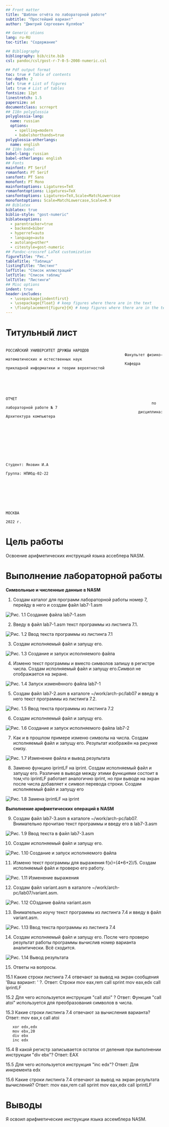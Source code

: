```yaml
---
## Front matter
title: "Шаблон отчёта по лабораторной работе"
subtitle: "Простейший вариант"
author: "Дмитрий Сергеевич Кулябов"

## Generic otions
lang: ru-RU
toc-title: "Содержание"

## Bibliography
bibliography: bib/cite.bib
csl: pandoc/csl/gost-r-7-0-5-2008-numeric.csl

## Pdf output format
toc: true # Table of contents
toc-depth: 2
lof: true # List of figures
lot: true # List of tables
fontsize: 12pt
linestretch: 1.5
papersize: a4
documentclass: scrreprt
## I18n polyglossia
polyglossia-lang:
  name: russian
  options:
	- spelling=modern
	- babelshorthands=true
polyglossia-otherlangs:
  name: english
## I18n babel
babel-lang: russian
babel-otherlangs: english
## Fonts
mainfont: PT Serif
romanfont: PT Serif
sansfont: PT Sans
monofont: PT Mono
mainfontoptions: Ligatures=TeX
romanfontoptions: Ligatures=TeX
sansfontoptions: Ligatures=TeX,Scale=MatchLowercase
monofontoptions: Scale=MatchLowercase,Scale=0.9
## Biblatex
biblatex: true
biblio-style: "gost-numeric"
biblatexoptions:
  - parentracker=true
  - backend=biber
  - hyperref=auto
  - language=auto
  - autolang=other*
  - citestyle=gost-numeric
## Pandoc-crossref LaTeX customization
figureTitle: "Рис."
tableTitle: "Таблица"
listingTitle: "Листинг"
lofTitle: "Список иллюстраций"
lotTitle: "Список таблиц"
lolTitle: "Листинги"
## Misc options
indent: true
header-includes:
  - \usepackage{indentfirst}
  - \usepackage{float} # keep figures where there are in the text
  - \floatplacement{figure}{H} # keep figures where there are in the text
---
```

# Титульный лист
                                                                 РОССИЙСКИЙ УНИВЕРСИТЕТ ДРУЖБЫ НАРОДОВ
                                                         Факультет физико-математических и естественных наук
                                                         Кафедра прикладной информатики и теории вероятностей





                                                                              ОТЧЕТ 
                                                                     по лабораторной работе № 7
                                                               дисциплина:  Архитектура компьютера	 









                                                                                                   Студент: Яковин И.А                      
                                                                                                   Группа: НПИбд-02-22







                                                                              МОСКВА
                                                                              2022 г.
# Цель работы

Освоение арифметических инструкций языка ассеблера NASM.

# Выполнение лабораторной работы

**Символьные и численные данные в NASM**

1. Создам каталог для программ лабораторной работы номер 7, перейду в него и создам файл lab7-1.asm

![Рис. 1.1 Создание файла lab7-1.asm](https://github.com/Florikan2/study_2022-2023_arh-pc/blob/master/labs/lab07/report/image/1.%20%D0%A1%D0%BE%D0%B7%D0%B4%D0%B0%D0%BD%D0%B8%D0%B5%20%D0%BA%D0%B0%D1%82%D0%B0%D0%BB%D0%BE%D0%B3%D0%B0%20.png)


2. Введу в файл lab7-1.asm текст программы из листинга 7.1.

![Рис. 1.2 Ввод текста программы из листинга 7.1](https://github.com/Florikan2/study_2022-2023_arh-pc/blob/master/labs/lab07/report/image/2.%20%D0%92%D0%B2%D0%BE%D0%B4%20%D1%82%D0%B5%D0%BA%D1%81%D1%82%D0%B0.png)

3. Создам исполняемый файл и запущу его.

![Рис. 1.3 Создание и запуск исполняемого файла](https://github.com/Florikan2/study_2022-2023_arh-pc/blob/master/labs/lab07/report/image/3.%20%D0%A1%D0%BE%D0%B7%D0%B4%D0%B0%D0%BD%D0%B8%D0%B5%20%D0%B8%20%D0%B7%D0%B0%D0%BF%D1%83%D1%81%D0%BA.png)


4. Изменю текст программы и вместо символов запишу в регистре числа. Создам исполняемый файл и запущу его.Символ не отображается на экране.

![Рис. 1.4 Запуск изменённого файла lab7-1](https://github.com/Florikan2/study_2022-2023_arh-pc/blob/master/labs/lab07/report/image/4.%20%D0%B8%D0%B7%D0%BC%D0%B5%D0%BD%D0%B5%D0%BD%D0%B8%D1%8F%20%D1%81%20%D0%BE%D1%82%D0%BE%D0%B1%D1%80%D0%B0%D0%B6%D0%B5%D0%BD%D0%B8%D0%B5%D0%BC.png)


5. Создам файл lab7-2.asm в каталоге ~/work/arch-pc/lab07 и введу в него текст программы из листинга 7.2.

![Рис. 1.5 Ввод текста программы из листинга 7.2](https://github.com/Florikan2/study_2022-2023_arh-pc/blob/master/labs/lab07/report/image/5.%20%D0%92%D0%B2%D0%BE%D0%B4%20%D0%BB%D0%B8%D1%81%D1%82%D0%B8%D0%BD%D0%B3%D0%B0%207.2.png)


6. Создам исполняемый файл и запущу его.

![Рис. 1.6 Создание и запуск исполняемого файла lab7-2](https://github.com/Florikan2/study_2022-2023_arh-pc/blob/master/labs/lab07/report/image/6.%20%D0%A1%D0%BE%D0%B7%D0%B4%D0%B0%D0%BD%D0%B8%D0%B5%20%D0%B8%20%D0%B7%D0%B0%D0%BF%D1%83%D1%81%D0%BA.png)


7. Как и в прошлом примере изменю символы на числа. Создам исполняемый файл и запущу его. Результат изображён на рисунке снизу.

![Рис. 1.7 Изменение файла и вывод результата](https://github.com/Florikan2/study_2022-2023_arh-pc/blob/master/labs/lab07/report/image/7.%20%D0%98%D0%B7%D0%BC%D0%B5%D0%BD%D0%B5%D0%BD%D0%B8%D1%8F.png)


8. Заменю функцию iprintLF на iprint. Создам исполняемый файл и запущу его. Различие в выводе между этими функциями состоит в том,что iprintLF работает аналогично iprint, но при выводе на экран после числа добавляет к символ перевода строки. Cоздам исполняемый файл и запущу его

![Рис. 1.8 Замена iprintLF на iprint](https://github.com/Florikan2/study_2022-2023_arh-pc/blob/master/labs/lab07/report/image/8.%20iprint.png)


**Выполнение арифметических операций в NASM**

9. Создам файл lab7-3.asm в каталоге ~/work/arch-pc/lab07. Внимательно прочитаю текст программы и введу его в lab7-3.asm

![Рис. 1.9 Ввод текста в файл lab7-3.asm](https://github.com/Florikan2/study_2022-2023_arh-pc/blob/master/labs/lab07/report/image/9.%20%D0%9B%D0%B8%D1%81%D1%82%D0%B8%D0%BD%D0%B3%207.3.png)


10. Создам исполняемый файл и запущу его.

![Рис. 1.10 Создание и запуск исполняемого файла](https://github.com/Florikan2/study_2022-2023_arh-pc/blob/master/labs/lab07/report/image/10.%20%D0%97%D0%B0%D0%BF%D1%83%D1%81%D0%BA%20%D0%B0%D1%80%20%D1%83%D1%80.png)


11. Изменю текст программы для выражения f(x)=(4*6+2)/5. Создам исполняемый файл и проверю его работу.

![Рис. 1.11 Изменение выражения](https://github.com/Florikan2/study_2022-2023_arh-pc/blob/master/labs/lab07/report/image/11.%20%D0%94%D1%80%D1%83%D0%B3%D0%BE%D0%B5%20%D1%83%D1%80%D0%B0%D0%B2%D0%BD%D0%B5%D0%BD%D0%B8%D0%B5.png)


12. Создам файл variant.asm в каталоге ~/work/arch-pc/lab07/variant.asm.

![Рис. 1.12 СОздание файла variant.asm](https://github.com/Florikan2/study_2022-2023_arh-pc/blob/master/labs/lab07/report/image/12.%20%D0%A1%D0%BE%D0%B7%D0%B4%D0%B0%D0%BD%D0%B8%D0%B5%20variant.asm.png)


13. Внимательно изучу текст программы из листинга 7.4 и введу в файл variant.asm.

![Рис. 1.13 Ввод текста программы из листинга 7.4](https://github.com/Florikan2/study_2022-2023_arh-pc/blob/master/labs/lab07/report/image/13.%20%D0%92%D0%B2%D0%BE%D0%B4%20%D0%BB%D0%B8%D1%81%D1%82%D0%B8%D0%BD%D0%B3%D0%B0%207.4.png)


14. Создам исполняемый файл и запущу его. После чего проверю результат работы программы вычислив номер варианта аналитически. Всё сходится.

![Рис. 1.14 Вывод результата](https://github.com/Florikan2/study_2022-2023_arh-pc/blob/master/labs/lab07/report/image/14.%20%D0%A4%D0%B8%D0%BD%D0%B8%D1%88.png)


15. Ответы на вопросы.

15.1 Какие строки листинга 7.4 отвечают за вывод на экран сообщения 'Ваш вариант: ' ?.
Ответ: Строки mov eax,rem
              call sprint
              mov eax,edx
              call iprintLF
              
15.2 Для чего используется инструкция "call atoi" ?
Ответ: Функция "call atoi" используется для преобразования символов в числа.

15.3 Какие строки листинга 7.4 отвечают за вычисления варианта?
Ответ: mov eax,x
       call atoi
       
       xor edx,edx
       mov ebx,20
       div ebx
       inc edx
       
15.4 В какой регистр записывается остаток от деления при выполнении инструкции "div ebx"?
Ответ: EAX

15.5 Для чего используется инструкция "inc edx"?
Ответ: Для инкремента edx

15.6 Какие строки листинга 7.4 отвечают за вывод на экран результата вычислений? 
Ответ: mov eax,rem
       call sprint
       mov eax,edx
       call iprintLF

# Выводы
Я освоил арифметические инструкции языка ассемблера NASM.

